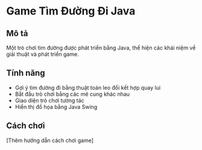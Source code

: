 # Game Tìm Đường Đi Java

## Mô tả
Một trò chơi tìm đường được phát triển bằng Java, thể hiện các khái niệm về giải thuật và phát triển game.

## Tính năng
- Gợi ý tìm đường đi bằng thuật toán leo đồi kết hợp quay lui
- Bắt đầu trò chơi bằng các mê cung khác nhau
- Giao diện trò chơi tương tác
- Hiển thị đồ họa bằng Java Swing

## Cách chơi
[Thêm hướng dẫn cách chơi game]
